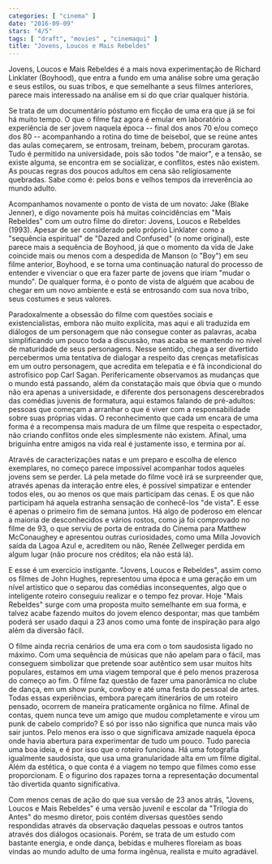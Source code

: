 ```yaml
---
categories: [ "cinema" ]
date: "2016-09-09"
stars: "4/5"
tags: [ "draft", "movies" , "cinemaqui" ]
title: "Jovens, Loucos e Mais Rebeldes"
---
```

Jovens, Loucos e Mais Rebeldes é a mais nova experimentação de
Richard Linklater (Boyhood), que entra a fundo em uma análise sobre
uma geração e seus estilos, ou suas tribos, e que semelhante a seus
filmes anteriores, parece mais interessado na análise em si do que
criar qualquer história.

Se trata de um documentário póstumo em ficção de uma era que já se
foi há muito tempo. O que o filme faz agora é emular em laboratório
a experiência de ser jovem naquela época -- final dos anos 70 e/ou
começo dos 80 -- acompanhando a rotina do time de beisebol, que se
reúne antes das aulas começarem, se entrosam, treinam, bebem, procuram
garotas. Tudo é permitido na universidade, pois são todos "de maior",
e a tensão, se existe alguma, se encontra em se socializar, e conflitos,
estes não existem. As poucas regras dos poucos adultos em cena são
religiosamente quebradas. Sabe como é: pelos bons e velhos tempos da
irreverência ao mundo adulto.

Acompanhamos novamente o ponto de vista de um novato: Jake (Blake Jenner),
e digo novamente pois há muitas coincidências em "Mais Rebeldes" com
um outro filme do diretor: Jovens, Loucos e Rebeldes (1993). Apesar de
ser considerado pelo próprio Linklater como a "sequência espiritual" de
"Dazed and Confused" (o nome original), este parece mais a sequência de
Boyhood, já que o momento da vida de Jake coincide mais ou menos com a
despedida de Manson (o "Boy") em seu filme anterior, Boyhood, e se torna
uma continuação natural do processo de entender e vivenciar o que era
fazer parte de jovens que iriam "mudar o mundo". De qualquer forma, é
o ponto de vista de alguém que acabou de chegar em um novo ambiente e
está se entrosando com sua nova tribo, seus costumes e seus valores.

Paradoxalmente a obsessão do filme com questões sociais e
existencialistas, embora não muito explícita, mas aqui e ali traduzida
em diálogos de um personagem que não consegue conter as palavras,
acaba simplificando um pouco toda a discussão, mas acaba se mantendo
no nível de maturidade de seus personagens. Nesse sentido, chega a ser
divertido percebermos uma tentativa de dialogar a respeito das crenças
metafísicas em um outro personagem, que acredita em telepatia e é fã
incondicional do astrofísico pop Carl Sagan. Perifericamente observamos
as mudanças que o mundo está passando, além da constatação mais
que óbvia que o mundo não era apenas a universidade, e diferente dos
personagens descerebrados das comédias juvenis de formatura, aqui estamos
falando de pré-adultos: pessoas que começam a arranhar o que é viver
com a responsabilidade sobre suas próprias vidas. O reconhecimento que
cada um encara de uma forma é a recompensa mais madura de um filme que
respeita o espectador, não criando conflitos onde eles simplesmente não
existem. Afinal, uma briguinha entre amigos na vida real é justamente
isso, e termina por aí.

Através de caracterizações natas e um preparo e escolha de elenco
exemplares, no começo parece impossível acompanhar todos aqueles jovens
sem se perder. Lá pela metade do filme você irá se surpreender que,
através apenas da interação entre eles, é possível simpatizar e
entender todos eles, ou ao menos os que mais participam das cenas. E
os que não participam há aquela estranha sensação de conhecê-los
"de vista". E esse é apenas o primeiro fim de semana juntos. Há algo
de poderoso em elencar a maioria de desconhecidos e vários rostos,
como já foi comprovado no filme de 93, o que serviu de porta de entrada
do Cinema para Matthew McConaughey e apresentou outras curiosidades,
como uma Milla Jovovich saída da Lagoa Azul e, acreditem ou não,
Renée Zellweger perdida em algum lugar (não procure nos créditos;
ela não está lá).

E esse é um exercício instigante. "Jovens, Loucos e Rebeldes", assim
como os filmes de John Hughes, representou uma época e uma geração
em um nível artístico que o separou das comédias inconsequentes, algo
que o inteligente roteiro conseguiu realizar e o tempo fez provar. Hoje
"Mais Rebeldes" surge com uma proposta muito semelhante em sua forma,
e talvez acabe fazendo muitos do jovem elenco despontar, mas que também
poderá ser usado daqui a 23 anos como uma fonte de inspiração para
algo além da diversão fácil.

O filme ainda recria cenários de uma era com o tom saudosista ligado
no máximo. Com uma sequência de músicas que não apelam para o
fácil, mas conseguem simbolizar que pretende soar autêntico sem
usar muitos hits populares, estamos em uma viagem temporal que é pelo
menos prazerosa do começo ao fim. O filme faz questão de fazer uma
panorâmica no clube de dança, em um show punk, cowboy e até uma
festa do pessoal de artes. Todas essas experiências, embora pareçam
itinerários de um roteiro pensado, ocorrem de maneira praticamente
orgânica no filme. Afinal de contas, quem nunca teve um amigo que
mudou completamente e virou um punk de cabelo comprido? E só por isso
não significa que nunca mais vão sair juntos. Pelo menos era isso
o que significava amizade naquela época onde havia abertura para
experimentar de tudo um pouco. Tudo parecia uma boa ideia, e é por
isso que o roteiro funciona. Há uma fotografia igualmente saudosista,
que usa uma granularidade alta em um filme digital. Além da estética,
o que conta é a viagem no tempo que filmes como esse proporcionam. E o
figurino dos rapazes torna a representação documental tão divertida
quanto significativa.

Com menos cenas de ação do que sua versão de 23 anos atrás, "Jovens,
Loucos e Mais Rebeldes" é uma versão juvenil e escolar da "Trilogia do
Antes" do mesmo diretor, pois contém diversas questões sendo respondidas
através da observação daquelas pessoas e outros tantos através dos
diálogos ocasionais. Porém, se trata de um estudo com bastante energia,
e onde dança, bebidas e mulheres floreiam as boas vindas ao mundo adulto
de uma forma ingênua, realista e muito agradável.
